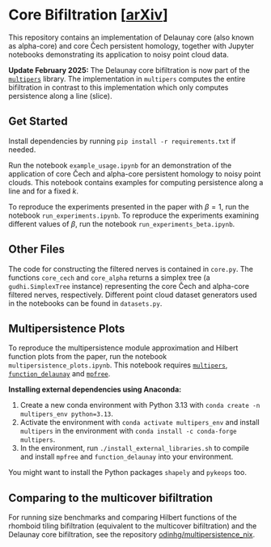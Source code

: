 # Core Bifiltration [[arXiv](https://arxiv.org/abs/2405.01214)]

This repository contains an implementation of Delaunay core (also known as alpha-core) and core Čech persistent homology, together with Jupyter notebooks demonstrating its application to noisy point cloud data.

**Update February 2025:** The Delaunay core bifiltration is now part of the [`multipers`](https://github.com/DavidLapous/multipers) library. The implementation in `multipers` computes the entire bifiltration in contrast to this implementation which only computes persistence along a line (slice).

## Get Started

Install dependencies by running `pip install -r requirements.txt` if needed.

Run the notebook `example_usage.ipynb` for an demonstration of the application of core Čech and alpha-core persistent homology to noisy point clouds. This notebook contains examples for computing persistence along a line and for a fixed $k$.

To reproduce the experiments presented in the paper with $\beta=1$, run the notebook `run_experiments.ipynb`. To reproduce the experiments examining different values of $\beta$, run the notebook `run_experiments_beta.ipynb`.

## Other Files

The code for constructing the filtered nerves is contained in `core.py`. The functions `core_cech` and `core_alpha` returns a simplex tree (a `gudhi.SimplexTree` instance) representing the core Čech and alpha-core filtered nerves, respectively. Different point cloud dataset generators used in the notebooks can be found in `datasets.py`.

## Multipersistence Plots

To reproduce the multipersistence module approximation and Hilbert function plots from the paper, run the notebook `multipersistence_plots.ipynb`. This notebook requires [`multipers`](https://github.com/DavidLapous/multipers), [`function_delaunay`](https://bitbucket.org/mkerber/function_delaunay) and [`mpfree`](https://bitbucket.org/mkerber/mpfree).

**Installing external dependencies using Anaconda:**

1. Create a new conda environment with Python 3.13 with `conda create -n multipers_env python=3.13`.
2. Activate the environment with `conda activate multipers_env` and install `multipers` in the environment with `conda install -c conda-forge multipers`.
3. In the environment, run `./install_external_libraries.sh` to compile and install `mpfree` and `function_delaunay` into your environment.

You might want to install the Python packages `shapely` and `pykeops` too.

## Comparing to the multicover bifiltration

For running size benchmarks and comparing Hilbert functions of the rhomboid tiling bifiltration (equivalent to the multicover bifiltration) and the Delaunay core bifiltration, see the repository [odinhg/multipersistence_nix](https://github.com/odinhg/multipersistence_nix).
